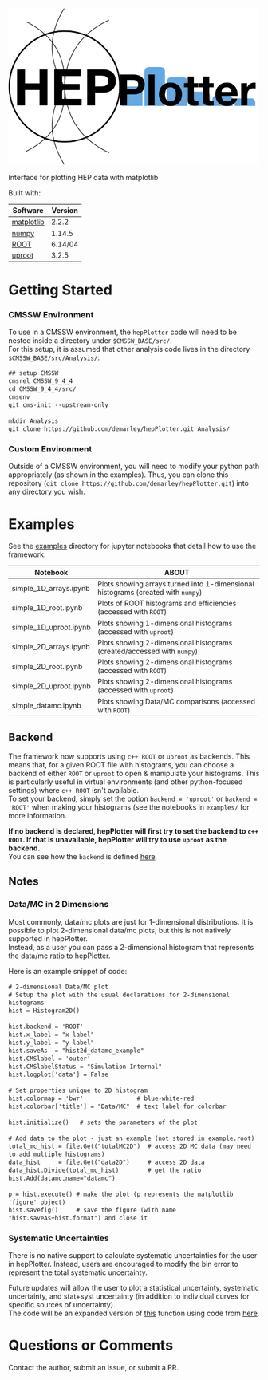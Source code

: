 <img src="data/logo.png" width="500">


Interface for plotting HEP data with matplotlib

Built with:

Software | Version
-------- | -------
[matplotlib](https://matplotlib.org/) | 2.2.2
[numpy](http://www.numpy.org/)        | 1.14.5
[ROOT](https://root.cern.ch/)         | 6.14/04
[uproot](https://github.com/scikit-hep/uproot) | 3.2.5


# Getting Started


### CMSSW Environment

To use in a CMSSW environment, the `hepPlotter` code will need to be nested inside a directory under `$CMSSW_BASE/src/`.  
For this setup, it is assumed that other analysis code lives in the directory `$CMSSW_BASE/src/Analysis/`:

```
## setup CMSSW
cmsrel CMSSW_9_4_4
cd CMSSW_9_4_4/src/
cmsenv
git cms-init --upstream-only

mkdir Analysis
git clone https://github.com/demarley/hepPlotter.git Analysis/
```

### Custom Environment

Outside of a CMSSW environment, 
you will need to modify your python path appropriately (as shown in the examples).
Thus, you can clone this repository (`git clone https://github.com/demarley/hepPlotter.git`)
into any directory you wish.

# Examples

See the [examples](examples/) directory for jupyter notebooks that detail how to use the framework.

Notebook | ABOUT
-------- | -----
simple_1D_arrays.ipynb | Plots showing arrays turned into 1-dimensional histograms (created with `numpy`)
simple_1D_root.ipynb   | Plots of ROOT histograms and efficiencies (accessed with `ROOT`)
simple_1D_uproot.ipynb | Plots showing 1-dimensional histograms (accessed with `uproot`)
simple_2D_arrays.ipynb | Plots showing 2-dimensional histograms (created/accessed with `numpy`)
simple_2D_root.ipynb   | Plots showing 2-dimensional histograms (accessed with `ROOT`)
simple_2D_uproot.ipynb | Plots showing 2-dimensional histograms (accessed with `uproot`)
simple_datamc.ipynb    | Plots showing Data/MC comparisons (accessed with `ROOT`)

## Backend

The framework now supports using `c++ ROOT` or `uproot` as backends.
This means that, for a given ROOT file with histograms, you can choose a backend
of either `ROOT` or `uproot` to open & manipulate your histograms.
This is particularly useful in virtual environments (and other python-focused settings)
where `c++ ROOT` isn't available.  
To set your backend, simply set the option `backend = 'uproot'` or `backend = 'ROOT'`
when making your histograms (see the notebooks in `examples/` for more information.

**If no backend is declared, hepPlotter will first try to set the backend to `c++ ROOT`. 
If that is unavailable, hepPlotter will try to use `uproot` as the backend.**  
You can see how the `backend` is defined 
[here](https://github.com/demarley/hepPlotter/blob/master/python/plotter.py#L136-L162).

## Notes

### Data/MC in 2 Dimensions

Most commonly, data/mc plots are just for 1-dimensional distributions.
It is possible to plot 2-dimensional data/mc plots, but this is not natively supported in hepPlotter.  
Instead, as a user you can pass a 2-dimensional histogram that represents the data/mc ratio to hepPlotter.

Here is an example snippet of code:
```
# 2-dimensional Data/MC plot
# Setup the plot with the usual declarations for 2-dimensional histograms
hist = Histogram2D()

hist.backend = 'ROOT'
hist.x_label = "x-label"
hist.y_label = "y-label"
hist.saveAs  = "hist2d_datamc_example"
hist.CMSlabel = 'outer'
hist.CMSlabelStatus = "Simulation Internal"
hist.logplot['data'] = False

# Set properties unique to 2D histogram
hist.colormap = 'bwr'               # blue-white-red
hist.colorbar['title'] = "Data/MC"  # text label for colorbar

hist.initialize()   # sets the parameters of the plot

# Add data to the plot - just an example (not stored in example.root)
total_mc_hist = file.Get("totalMC2D")  # access 2D MC data (may need to add multiple histograms)
data_hist     = file.Get("data2D")     # access 2D data
data_hist.Divide(total_mc_hist)        # get the ratio
hist.Add(datamc,name="datamc")

p = hist.execute() # make the plot (p represents the matplotlib 'figure' object)
hist.savefig()     # save the figure (with name "hist.saveAs+hist.format") and close it
```

### Systematic Uncertainties

There is no native support to calculate systematic uncertainties for the user in hepPlotter.
Instead, users are encouraged to modify the bin error to represent the total systematic uncertainty.

Future updates will allow the user to plot a statistical uncertainty, systematic uncertainty, and stat+syst uncertainty (in addition to individual curves for specific sources of uncertainty).  
The code will be an expanded version of 
[this](https://github.com/demarley/hepPlotter/blob/master/python/datamc.py#L175) 
function using code from 
[here](https://github.com/cms-ttbarAC/CyMiniAna/blob/master/python/hepPlotter/hepPlotterDataMC.py#L356).


# Questions or Comments

Contact the author, submit an issue, or submit a PR.
